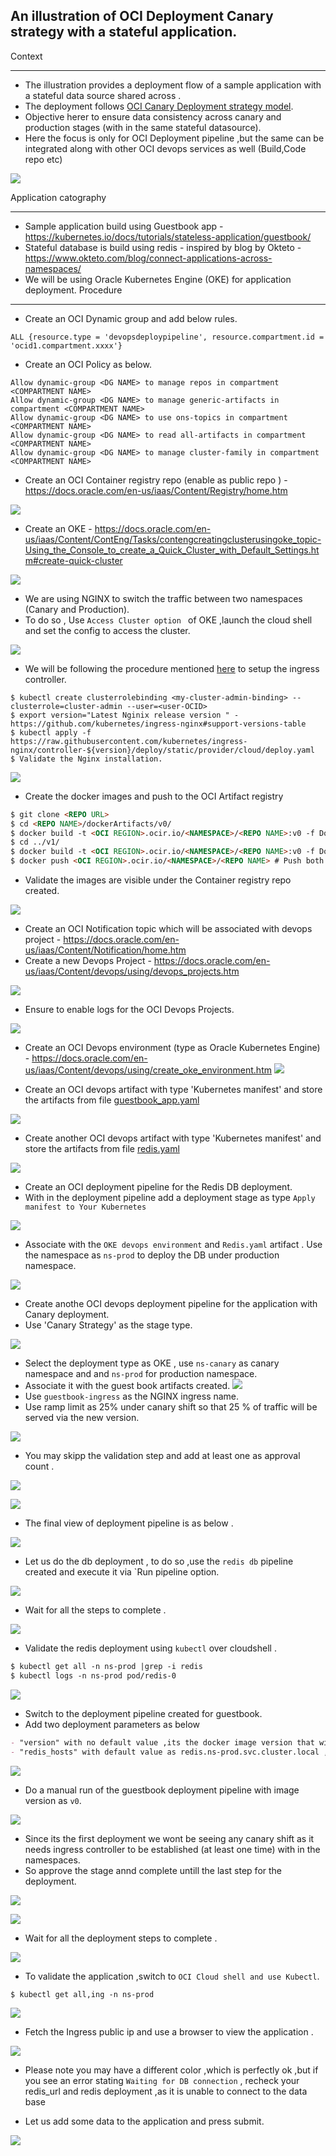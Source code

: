 An illustration of OCI Deployment Canary strategy with a stateful application.---Context-------- The illustration provides a deployment flow of a sample application with a stateful data source shared across .- The deployment follows [OCI Canary Deployment strategy model](https://docs.oracle.com/en/solutions/plan-mad-strats-devops/understand-depoyment-architectures.html#GUID-1E607CF8-3446-476F-9372-355937F209ED).- Objective herer to ensure data consistency across canary and production stages (with in the same stateful datasource).- Here the focus is only for OCI Deployment pipeline ,but the same can be integrated along with other OCI devops services as well (Build,Code repo etc)![](images/oci_context.png)Application catography---- Sample application build using Guestbook app - https://kubernetes.io/docs/tutorials/stateless-application/guestbook/ - Stateful database is build using redis - inspired by blog by Okteto -  https://www.okteto.com/blog/connect-applications-across-namespaces/ - We will be using Oracle Kubernetes Engine (OKE) for application deployment.Procedure---- Create an OCI Dynamic group and add below rules.```ALL {resource.type = 'devopsdeploypipeline', resource.compartment.id = 'ocid1.compartment.xxxx'}```- Create an OCI Policy as below.```Allow dynamic-group <DG NAME> to manage repos in compartment <COMPARTMENT NAME>Allow dynamic-group <DG NAME> to manage generic-artifacts in compartment <COMPARTMENT NAME>Allow dynamic-group <DG NAME> to use ons-topics in compartment <COMPARTMENT NAME>Allow dynamic-group <DG NAME> to read all-artifacts in compartment <COMPARTMENT NAME>Allow dynamic-group <DG NAME> to manage cluster-family in compartment <COMPARTMENT NAME>```- Create an OCI Container registry repo (enable as public repo ) - https://docs.oracle.com/en-us/iaas/Content/Registry/home.htm![](images/oci_container_registr.png)- Create an OKE - https://docs.oracle.com/en-us/iaas/Content/ContEng/Tasks/contengcreatingclusterusingoke_topic-Using_the_Console_to_create_a_Quick_Cluster_with_Default_Settings.htm#create-quick-cluster![](images/oci_oke.png)- We are using NGINX to switch the traffic between two namespaces (Canary and Production).- To do so , Use ``Access Cluster option `` of OKE ,launch the cloud shell and set the config to access the cluster.![](images/oci_oke_access_cluster.png)- We will be following the procedure mentioned [here](https://docs.oracle.com/en-us/iaas/Content/ContEng/Tasks/contengsettingupingresscontroller.htm) to setup the ingress controller.```$ kubectl create clusterrolebinding <my-cluster-admin-binding> --clusterrole=cluster-admin --user=<user-OCID>$ export version="Latest Nginix release version " - https://github.com/kubernetes/ingress-nginx#support-versions-table$ kubectl apply -f https://raw.githubusercontent.com/kubernetes/ingress-nginx/controller-${version}/deploy/static/provider/cloud/deploy.yaml$ Validate the Nginx installation.```![](images/oci_nginx_validation.png)- Create the docker images and push to the OCI Artifact registry```markdown$ git clone <REPO URL>$ cd <REPO NAME>/dockerArtifacts/v0/$ docker build -t <OCI REGION>.ocir.io/<NAMESPACE>/<REPO NAME>:v0 -f Dockerfile . # Create image with version V0.$ cd ../v1/$ docker build -t <OCI REGION>.ocir.io/<NAMESPACE>/<REPO NAME>:v0 -f Dockerfile . # Create image with version V1.$ docker push <OCI REGION>.ocir.io/<NAMESPACE>/<REPO NAME> # Push both the images back to the OCI artifact repo.```- Validate the images are visible under the Container registry repo created.![](images/oci_container_images.png)- Create an OCI Notification topic which will be associated with devops project - https://docs.oracle.com/en-us/iaas/Content/Notification/home.htm- Create a new Devops Project - https://docs.oracle.com/en-us/iaas/Content/devops/using/devops_projects.htm![](images/oci_projecta.png)- Ensure to enable logs for the OCI Devops Projects.![](images/oci_devops_logs.png)- Create an OCI Devops environment (type as Oracle Kubernetes Engine) - https://docs.oracle.com/en-us/iaas/Content/devops/using/create_oke_environment.htm![](images/oci_devops_env.png)- Create an OCI devops artifact with type 'Kubernetes manifest' and store the artifacts from file [guestbook_app.yaml](appConfig/guestbook_app.yml)![](images/oci_artifact_guestbook.png)- Create another  OCI devops artifact with type 'Kubernetes manifest' and store the artifacts from file [redis.yaml](appConfig/redis.yml)![](images/oci_artifact_redis.png)- Create an OCI deployment pipeline for the Redis DB deployment.- With in the deployment pipeline add a deployment stage as type `Apply manifest to Your Kubernetes`![](images/oci_deploy_stagea.png)- Associate with the `OKE devops environment` and `Redis.yaml` artifact . Use the namespace as `ns-prod` to deploy the DB under production namespace.![](images/oci_deploy_stage_redis.png)- Create anothe OCI devops deployment pipeline for the application with Canary deployment.- Use 'Canary Strategy' as the stage type.![](images/oci_canary_stage.png)- Select the deployment type as OKE , use `ns-canary` as canary namespace and and `ns-prod` for production namespace.- Associate it with the guest book artifacts created.![](images/oci_oke_canary_1.png)- Use `guestbook-ingress` as the NGINX ingress name.- Use ramp limit as 25% under canary shift so that 25 % of traffic will be served via the new version.![](images/oci_oke_canary_2.png)- You may skipp the validation step and add at least one as approval count .![](images/oci_oke_canary_3.png)![](images/oci_oke_canary_4.png)- The final view of deployment pipeline is as below .![](images/oci_deploymentpipeline_guestbook.png)- Let us do the db deployment , to do so ,use the `redis db` pipeline created and execute it via `Run pipelineoption.![](images/oci_redis_dbdeployment.png)- Wait for all the steps to complete .![](images/oci_redis_deploy_steps.png)- Validate the redis deployment using `kubectl` over cloudshell .```markdown$ kubectl get all -n ns-prod |grep -i redis$ kubectl logs -n ns-prod pod/redis-0```![](images/oci_kubectl_redis.png)- Switch to the deployment pipeline created for guestbook.- Add two deployment parameters as below ```markdown- "version" with no default value ,its the docker image version that will be used .- "redis_hosts" with default value as redis.ns-prod.svc.cluster.local ,its the service endpoint to access the redis db. ```![](images/oci_deploy_param.png)- Do a manual run of the guestbook deployment pipeline with image version as `v0`.![](images/oci_deploy_guestbook1.png)- Since its the first deployment  we wont be seeing any canary shift as it needs ingress controller to be established (at least one time) with in the namespaces.- So approve the stage annd complete untill the last step for the deployment.![](images/oci_deploy_approval.png)![](images/oci_deploy_approved.png)- Wait for all the deployment steps to complete .![](images/oci_deployment_all_steps.png)- To validate the application ,switch to `OCI Cloud shell and use Kubectl`.```markdown$ kubectl get all,ing -n ns-prod```![](images/oci_kubectl_geting.png)- Fetch the Ingress public ip and use a browser to view the application .![](images/oci_guestbook_app.png)- Please note you may have a different color ,which is perfectly ok ,but if you see an error stating `Waiting for DB connection` , recheck your redis_url and redis deployment ,as it is unable to connect to the data base- Let us add some data to the application and press submit.![](images/oci_app_data.png)
